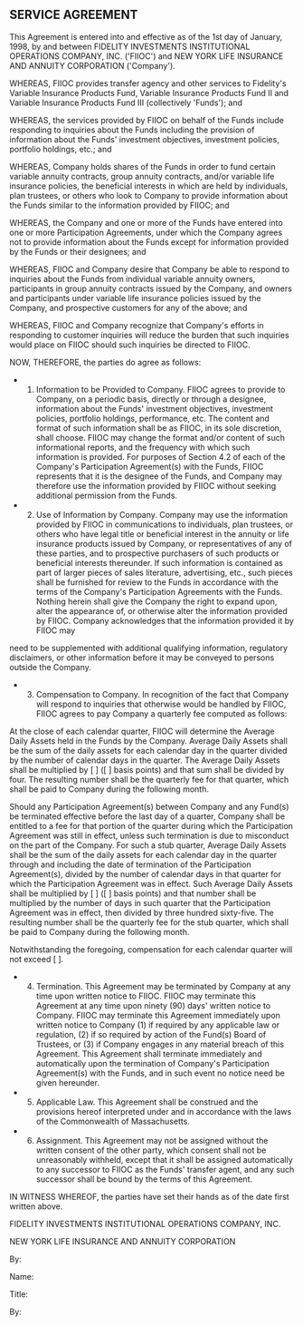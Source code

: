 ## SERVICE AGREEMENT

This Agreement is entered into and effective as of the 1st day of January, 1998, by and between FIDELITY INVESTMENTS INSTITUTIONAL OPERATIONS COMPANY, INC. ('FIIOC') and NEW YORK LIFE INSURANCE AND ANNUITY CORPORATION ('Company').

WHEREAS, FIIOC provides transfer agency and other services to Fidelity's Variable Insurance Products Fund, Variable Insurance Products Fund II and Variable Insurance Products Fund III (collectively 'Funds'); and

WHEREAS, the services provided by FIIOC on behalf of the Funds include responding to inquiries about the Funds including the provision of information about the Funds' investment objectives, investment policies, portfolio holdings, etc.; and

WHEREAS, Company holds shares of the Funds in order to fund certain variable annuity contracts, group annuity contracts, and/or variable life insurance policies, the beneficial interests in which are held by individuals, plan trustees, or others who look to Company to provide information about the Funds similar to the information provided by FIIOC; and

WHEREAS, the Company and one or more of the Funds have entered into one or more Participation Agreements, under which the Company agrees not to provide information about the Funds except for information provided by the Funds or their designees; and

WHEREAS, FIIOC and Company desire that Company be able to respond to inquiries about the Funds from individual variable annuity owners, participants in group annuity contracts issued by the Company, and owners and participants under variable life insurance policies issued by the Company, and prospective customers for any of the above; and

WHEREAS, FIIOC and Company recognize that Company's efforts in responding to customer inquiries will reduce the burden that such inquiries would place on FIIOC should such inquiries be directed to FIIOC.

NOW, THEREFORE, the parties do agree as follows:

- 1. Information to be Provided to Company. FIIOC agrees to provide to Company, on a periodic basis, directly or through a designee, information about the Funds' investment objectives, investment policies, portfolio holdings, performance, etc. The content and format of such information shall be as FIIOC, in its sole discretion, shall choose. FIIOC may change the format and/or content of such informational reports, and the frequency with which such information is provided. For purposes of Section 4.2 of each of the Company's Participation Agreement(s) with the Funds, FIIOC represents that it is the designee of the Funds, and Company may therefore use the information provided by FIIOC without seeking additional permission from the Funds.
- 2. Use of Information by Company. Company may use the information provided by FIIOC in communications to individuals, plan trustees, or others who have legal title or beneficial interest in the annuity or life insurance products issued by Company, or representatives of any of these parties, and to prospective purchasers of such products or beneficial interests thereunder. If such information is contained as part of larger pieces of sales literature, advertising, etc., such pieces shall be furnished for review to the Funds in accordance with the terms of the Company's Participation Agreements with the Funds. Nothing herein shall give the Company the right to expand upon, alter the appearance of, or otherwise alter the information provided by FIIOC. Company acknowledges that the information provided it by FIIOC may

need to be supplemented with additional qualifying information, regulatory disclaimers, or other information before it may be conveyed to persons outside the Company.

- 3. Compensation to Company. In recognition of the fact that Company will respond to inquiries that otherwise would be handled by FIIOC, FIIOC agrees to pay Company a quarterly fee computed as follows:

At the close of each calendar quarter, FIIOC will determine the Average Daily Assets held in the Funds by the Company. Average Daily Assets shall be the sum of the daily assets for each calendar day in the quarter divided by the number of calendar days in the quarter. The Average Daily Assets shall be multiplied by [ ] ([ ] basis points) and that sum shall be divided by four. The resulting number shall be the quarterly fee for that quarter, which shall be paid to Company during the following month.

Should any Participation Agreement(s) between Company and any Fund(s) be terminated effective before the last day of a quarter, Company shall be entitled to a fee for that portion of the quarter during which the Participation Agreement was still in effect, unless such termination is due to misconduct on the part of the Company. For such a stub quarter, Average Daily Assets shall be the sum of the daily assets for each calendar day in the quarter through and including the date of termination of the Participation Agreement(s), divided by the number of calendar days in that quarter for which the Participation Agreement was in effect. Such Average Daily Assets shall be multiplied by [ ] ([ ] basis points) and that number shall be multiplied by the number of days in such quarter that the Participation Agreement was in effect, then divided by three hundred sixty-five. The resulting number shall be the quarterly fee for the stub quarter, which shall be paid to Company during the following month.

Notwithstanding the foregoing, compensation for each calendar quarter will not exceed [ ].

- 4. Termination. This Agreement may be terminated by Company at any time upon written notice to FIIOC. FIIOC may terminate this Agreement at any time upon ninety (90) days' written notice to Company. FIIOC may terminate this Agreement immediately upon written notice to Company (1) if required by any applicable law or regulation, (2) if so required by action of the Fund(s) Board of Trustees, or (3) if Company engages in any material breach of this Agreement. This Agreement shall terminate immediately and automatically upon the termination of Company's Participation Agreement(s) with the Funds, and in such event no notice need be given hereunder.
- 5. Applicable Law. This Agreement shall be construed and the provisions hereof interpreted under and in accordance with the laws of the Commonwealth of Massachusetts.
- 6. Assignment. This Agreement may not be assigned without the written consent of the other party, which consent shall not be unreasonably withheld, except that it shall be assigned automatically to any successor to FIIOC as the Funds' transfer agent, and any such successor shall be bound by the terms of this Agreement.

IN WITNESS WHEREOF, the parties have set their hands as of the date first written above.

FIDELITY INVESTMENTS INSTITUTIONAL OPERATIONS COMPANY, INC.

NEW YORK LIFE INSURANCE AND ANNUITY CORPORATION

By:

Name:

Title:

By:
